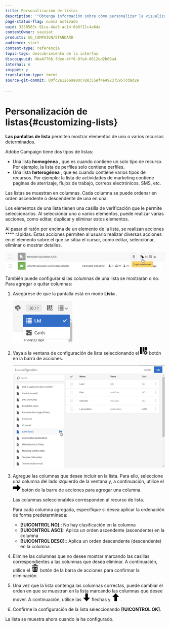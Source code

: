 ```yaml
---
title: Personalización de listas
description: '"Obtenga información sobre cómo personalizar la visualización y actuar en pantallas de lista en Adobe Campaign Standard:clasificación, filtrado, eliminación o duplicación de elementos. Enumera las pantallas que muestran elementos de uno o varios recursos determinados."'
page-status-flag: nunca activado
uuid: 3350583c-91ca-4ea5-ac14-6b6f11c4a64a
contentOwner: sauviat
products: SG_CAMPAIGN/STANDARD
audience: start
content-type: referencia
topic-tags: descubrimiento de la interfaz
discoiquuid: 4ba4f766-fdee-4ff0-8fe4-0612ed2b69a4
internal: n
snippet: y
translation-type: tm+mt
source-git-commit: 00fc2e12669a00c788355ef4e492375957cdad2e

---
```



# Personalización de listas{#customizing-lists}

**Las pantallas de lista** permiten mostrar elementos de uno o varios recursos determinados.

Adobe Campaign tiene dos tipos de listas:

* Una lista **homogénea** , que es cuando contiene un solo tipo de recurso. Por ejemplo, la lista de perfiles solo contiene perfiles.
* Una lista **heterogénea** , que es cuando contiene varios tipos de recursos. Por ejemplo: la lista de actividades de marketing contiene páginas de aterrizaje, flujos de trabajo, correos electrónicos, SMS, etc.

Las listas se muestran en columnas. Cada columna se puede ordenar en orden ascendente o descendente de una en una.

Los elementos de una lista tienen una casilla de verificación que le permite seleccionarlos. Al seleccionar uno o varios elementos, puede realizar varias acciones, como editar, duplicar y eliminar estos elementos.

Al pasar el ratón por encima de un elemento de la lista, se realizan acciones **** rápidas. Estas acciones permiten al usuario realizar diversas acciones en el elemento sobre el que se sitúa el cursor, como editar, seleccionar, eliminar o mostrar detalles.

![](assets/overview_list_quickactions.png)

También puede configurar si las columnas de una lista se mostrarán o no. Para agregar o quitar columnas:

1. Asegúrese de que la pantalla está en modo **Lista** .

   ![](assets/export_list_mode_switch.png)

1. Vaya a la ventana de configuración de lista seleccionando el ![](assets/columnsettings.png) botón en la barra de acciones.

   ![](assets/list_configuration1.png)

1. Agregue las columnas que desee incluir en la lista. Para ello, seleccione una columna del lado izquierdo de la ventana y, a continuación, utilice el ![](assets/arrowright.png) botón de la barra de acciones para agregar una columna.

   Las columnas seleccionables corresponden al recurso de lista.

   Para cada columna agregada, especifique si desea aplicar la ordenación de forma predeterminada:

   * **[!UICONTROL NO]**:: No hay clasificación en la columna
   * **[!UICONTROL ASC]**:: Aplica un orden ascendente (ascendente) en la columna
   * **[!UICONTROL DESC]**:: Aplica un orden descendente (descendente) en la columna.

1. Elimine las columnas que no desee mostrar marcando las casillas correspondientes a las columnas que desea eliminar. A continuación, utilice el ![](assets/delete.png) botón de la barra de acciones para confirmar la eliminación.
1. Una vez que la lista contenga las columnas correctas, puede cambiar el orden en que se muestran en la lista marcando las columnas que desee mover. A continuación, utilice las ![](assets/arrowdown.png) flechas y ![](assets/arrowup.png) .
1. Confirme la configuración de la lista seleccionando **[!UICONTROL OK]**.

La lista se muestra ahora cuando la ha configurado.
